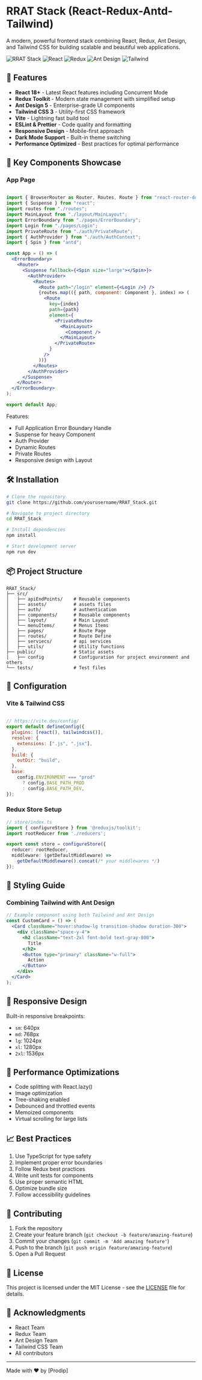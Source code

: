 # RRAT Stack (React-Redux-Antd-Tailwind)

A modern, powerful frontend stack combining React, Redux, Ant Design, and Tailwind CSS for building scalable and beautiful web applications.

![RRAT Stack](https://img.shields.io/badge/RRAT-Stack-blue)
![React](https://img.shields.io/badge/React-18.x-blue)
![Redux](https://img.shields.io/badge/Redux-4.x-purple)
![Ant Design](https://img.shields.io/badge/Antd-5.x-red)
![Tailwind](https://img.shields.io/badge/Tailwind-3.x-teal)

## 🚀 Features

- **React 18+** - Latest React features including Concurrent Mode
- **Redux Toolkit** - Modern state management with simplified setup
- **Ant Design 5** - Enterprise-grade UI components
- **Tailwind CSS 3** - Utility-first CSS framework
- **Vite** - Lightning fast build tool
- **ESLint & Prettier** - Code quality and formatting
- **Responsive Design** - Mobile-first approach
- **Dark Mode Support** - Built-in theme switching
- **Performance Optimized** - Best practices for optimal performance

## 🎯 Key Components Showcase

### App Page
```jsx

import { BrowserRouter as Router, Routes, Route } from "react-router-dom";
import { Suspense } from "react";
import routes from "./routes";
import MainLayout from "./layout/MainLayout";
import ErrorBoundary from "./pages/ErrorBoundary";
import Login from "./pages/Login";
import PrivateRoute from "./auth/PrivateRoute";
import { AuthProvider } from "./auth/AuthContext";
import { Spin } from "antd";

const App = () => (
  <ErrorBoundary>
    <Router>
      <Suspense fallback={<Spin size="large"></Spin>}>
        <AuthProvider>
          <Routes>
            <Route path="/login" element={<Login />} />
            {routes.map(({ path, component: Component }, index) => (
              <Route
                key={index}
                path={path}
                element={
                  <PrivateRoute>
                    <MainLayout>
                      <Component />
                    </MainLayout>
                  </PrivateRoute>
                }
              />
            ))}
          </Routes>
        </AuthProvider>
      </Suspense>
    </Router>
  </ErrorBoundary>
);

export default App;

```

Features:
- Full Application Error Boundary Handle
- Suspense for heavy Component
- Auth Provider
- Dynamic Routes
- Private Routes
- Responsive design with Layout

## 🛠 Installation

```bash
# Clone the repository
git clone https://github.com/yourusername/RRAT_Stack.git

# Navigate to project directory
cd RRAT_Stack

# Install dependencies
npm install

# Start development server
npm run dev
```

## 📦 Project Structure

```
RRAT_Stack/
├── src/
│   ├── apiEndPoints/    # Reusable components
│   ├── assets/          # assets files
│   ├── auth/            # authentication
│   ├── components/      # Reusable components
│   ├── layout/          # Main Layout
│   └── menuItems/       # Menus Items
│   ├── pages/           # Route Page
│   ├── routes/          # Route Define
│   ├── serviecs/        # api services
│   ├── utils/           # Utility functions
├── public/              # Static assets
|   ├── config           # Configuration for project environment and others
└── tests/               # Test files
```

## 🔧 Configuration

### Vite & Tailwind CSS 

```javascript

// https://vite.dev/config/
export default defineConfig({
  plugins: [react(), tailwindcss()],
  resolve: {
    extensions: [".js", ".jsx"],
  },
  build: {
    outDir: "build",
  },
  base:
    config.ENVIRONMENT === "prod"
      ? config.BASE_PATH_PROD
      : config.BASE_PATH_DEV,
});


```

### Redux Store Setup

```typescript
// store/index.ts
import { configureStore } from '@reduxjs/toolkit';
import rootReducer from './reducers';

export const store = configureStore({
  reducer: rootReducer,
  middleware: (getDefaultMiddleware) => 
    getDefaultMiddleware().concat(/* your middlewares */)
});
```

## 🎨 Styling Guide

### Combining Tailwind with Ant Design

```jsx
// Example component using both Tailwind and Ant Design
const CustomCard = () => (
  <Card className="hover:shadow-lg transition-shadow duration-300">
    <div className="space-y-4">
      <h2 className="text-2xl font-bold text-gray-800">
        Title
      </h2>
      <Button type="primary" className="w-full">
        Action
      </Button>
    </div>
  </Card>
);
```

## 📱 Responsive Design

Built-in responsive breakpoints:
- `sm`: 640px
- `md`: 768px
- `lg`: 1024px
- `xl`: 1280px
- `2xl`: 1536px

## 🚀 Performance Optimizations

- Code splitting with React.lazy()
- Image optimization
- Tree-shaking enabled
- Debounced and throttled events
- Memoized components
- Virtual scrolling for large lists

## 📈 Best Practices

1. Use TypeScript for type safety
2. Implement proper error boundaries
3. Follow Redux best practices
4. Write unit tests for components
5. Use proper semantic HTML
6. Optimize bundle size
7. Follow accessibility guidelines

## 🤝 Contributing

1. Fork the repository
2. Create your feature branch (`git checkout -b feature/amazing-feature`)
3. Commit your changes (`git commit -m 'Add amazing feature'`)
4. Push to the branch (`git push origin feature/amazing-feature`)
5. Open a Pull Request

## 📄 License

This project is licensed under the MIT License - see the [LICENSE](LICENSE) file for details.

## 🙏 Acknowledgments

- React Team
- Redux Team
- Ant Design Team
- Tailwind CSS Team
- All contributors

---

Made with ❤️ by [Prodip]